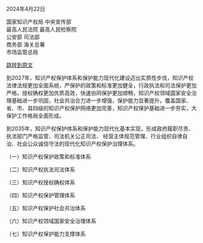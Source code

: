 2024年4月22日

国家知识产权局 中央宣传部  
最高人民法院 最高人民检察院  
公安部 司法部  
商务部 海关总署  
市场监管总局  

[跳转到原文](https://www.gov.cn/zhengce/zhengceku/202405/content_6953757.htm)

到2027年，知识产权保护体系和保护能力现代化建设迈出实质性步伐，知识产权法律法规更加全面系统，严保护的政策和标准更加健全，行政执法和司法保护更加严格，授权确权更加优质高效，快速协同保护更加顺畅，知识产权领域国家安全治理基础进一步巩固，社会共治合力进一步增强，保护能力显著提升。覆盖国家、省、市、县四级的知识产权保护网络更加完善，知识产权保护基础进一步夯实，大保护工作格局全面形成。

到2035年，知识产权保护体系和保护能力现代化基本实现，形成政府履职尽责、执法部门严格监管、司法机关公正司法、 经营主体规范管理、行业组织自律自治、社会公众诚信守法的现代化知识产权保护治理体系。

（一）知识产权保护政策和标准体系

（二）知识产权执法司法体系

（三）知识产权授权确权体系

（四）知识产权保护管理体系

（五）知识产权保护社会共治体系

（六）知识产权领域国家安全治理体系

（七）知识产权保护能力支撑体系